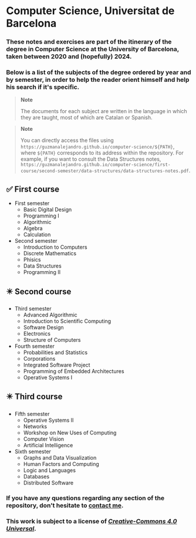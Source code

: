 # Computer Science, Universitat de Barcelona
### These notes and exercises are part of the itinerary of the degree in Computer Science at the University of Barcelona, taken between 2020 and (hopefully) 2024.

### Below is a list of the subjects of the degree ordered by year and by semester, in order to help the reader orient himself and help his search if it's specific.

> **Note**
> 
>The documents for each subject are written in the language in which they are taught, most of which are Catalan or Spanish.


> **Note**
> 
> You can directly access the files using `https://guzmanalejandro.github.io/computer-science/${PATH}`, where `${PATH}` corresponds to its address within the repository. For example, if you want to consult the Data Structures notes, `https://guzmanalejandro.github.io/computer-science/first-course/second-semester/data-structures/data-structures-notes.pdf`.

:white_check_mark: First course
 ---
- First semester
  - Basic Digital Design
  - Programming I
  - Algorithmic
  - Algebra
  - Calculation
- Second semester
  - Introduction to Computers
  - Discrete Mathematics
  - Phisics
  - Data Structures
  - Programming II

:eight_pointed_black_star: Second course
---
- Third semester
  - Advanced Algorithmic
  - Introduction to Scientific Computing
  - Software Design
  - Electronics
  - Structure of Computers
- Fourth semester
  - Probabilities and Statistics
  - Corporations
  - Integrated Software Project
  - Programming of Embedded Architectures
  - Operative Systems I

:eight_pointed_black_star: Third course
---
- Fifth semester
  - Operative Systems II
  - Networks
  - Workshop on New Uses of Computing
  - Computer Vision
  - Artificial Intelligence
- Sixth semester
  - Graphs and Data Visualization
  - Human Factors and Computing
  - Logic and Languages
  - Databases
  - Distributed Software

### If you have any questions regarding any section of the repository, don't hesitate to [contact me](alejandroguzman.dg@gmail.com).

### This work is subject to a license of [*Creative-Commons 4.0 Universal*](https://creativecommons.org/licenses/by-nc-nd/4.0/deed.ca).
